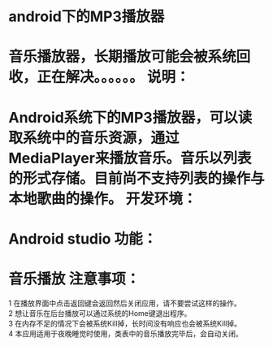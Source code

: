 android下的MP3播放器
====================
音乐播放器，长期播放可能会被系统回收，正在解决。。。。。。
说明：
=====
Android系统下的MP3播放器，可以读取系统中的音乐资源，通过MediaPlayer来播放音乐。音乐以列表的形式存储。目前尚不支持列表的操作与本地歌曲的操作。
开发环境：
========
Android studio
功能：
========
音乐播放
注意事项：
=========
1 在播放界面中点击返回键会返回然后关闭应用，请不要尝试这样的操作。<br/>
2 想让音乐在后台播放可以通过系统的Home键退出程序。<br/>
3 在内存不足的情况下会被系统Kill掉，长时间没有响应也会被系统Kill掉。<br/>
4 本应用适用于夜晚睡觉时使用，类表中的音乐播放完毕后，会自动关闭。<br/>
